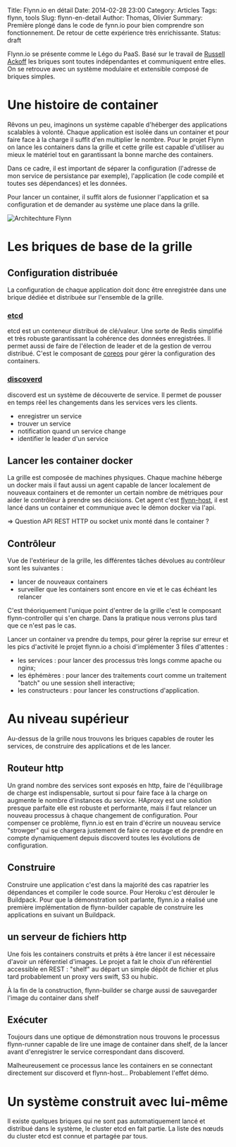 Title: Flynn.io en détail
Date: 2014-02-28 23:00
Category: Articles
Tags: flynn, tools
Slug: flynn-en-detail
Author: Thomas, Olivier
Summary: Première plongé dans le code de fynn.io pour bien comprendre son fonctionnement. De retour de cette expérience très enrichissante.
Status: draft

Flynn.io se présente comme le Légo du PaaS. Basé sur le travail de 
[Russell Ackoff](http://knowledge.wharton.upenn.edu/article/idealized-design-how-bell-labs-imagined-and-created-the-telephone-system-of-the-future/)
les briques sont toutes indépendantes et communiquent entre elles. On se
retrouve avec un système modulaire et extensible composé de briques simples.


# Une histoire de container

Rêvons un peu, imaginons un système capable d'héberger des applications
scalables à volonté. Chaque application est isolée dans un container et pour
faire face à la charge il suffit d'en multiplier le nombre. Pour le projet
Flynn on lance les containers dans la grille et cette grille est capable
d'utiliser au mieux le matériel tout en garantissant la bonne marche des
containers.

Dans ce cadre, il est important de séparer la configuration (l'adresse de mon
service de persistance par exemple), l'application (le code compilé et toutes
ses dépendances) et les données. 

Pour lancer un container, il suffit alors de fusionner l'application et sa
configuration et de demander au système une place dans la grille.

![Architechture Flynn]({filename}/images/flynn-arch.png)
 
# Les briques de base de la grille


## Configuration distribuée

La configuration de chaque application doit donc être enregistrée dans une
brique dédiée et distribuée sur l'ensemble de la grille.


### [etcd](https://coreos.com/using-coreos/etcd/)

etcd est un conteneur distribué de clé/valeur. Une sorte de Redis simplifié et
très robuste garantissant la cohérence des données enregistrées. 
Il permet aussi de faire de l'élection de leader et de la gestion de verrou
distribué. 
C'est le composant de [coreos](https://coreos.com/) pour gérer la configuration
des containers.


### [discoverd](https://github.com/flynn/discoverd)

discoverd est un système de découverte de service. Il permet de pousser en
temps réel les changements dans les services vers les clients.

- enregistrer un service
- trouver un service
- notification quand un service change
- identifier le leader d'un service


## Lancer les container docker 

La grille est composée de machines physiques. Chaque machine héberge un docker
mais il faut aussi un agent capable de lancer localement de nouveaux containers
et de remonter un certain nombre de métriques pour aider le contrôleur à
prendre ses décisions.
Cet agent c'est [flynn-host](https://github.com/flynn/flynn-host), il est lancé
dans un container et communique avec le démon docker via l'api.

=> Question API REST HTTP ou socket unix monté dans le container ?


## Contrôleur

Vue de l'extérieur de la grille, les différentes tâches dévolues au contrôleur
sont les suivantes :

- lancer de nouveaux containers
- surveiller que les containers sont encore en vie et le cas échéant les relancer

C'est théoriquement l'unique point d'entrer de la grille c'est le composant
flynn-controller qui s'en charge. Dans la pratique nous verrons plus tard que
ce n'est pas le cas.

Lancer un container va prendre du temps, pour gérer la reprise sur erreur et
les pics d'activité le projet flynn.io a choisi d'implémenter 3 files
d'attentes : 

- les services : pour lancer des processus très longs comme apache ou nginx;
- les éphémères : pour lancer des traitements court comme un traitement "batch"
ou une session shell interactive;
- les constructeurs : pour lancer les constructions d'application.


# Au niveau supérieur

Au-dessus de la grille nous trouvons les briques capables de router les
services, de construire des applications et de les lancer.


## Routeur http
Un grand nombre des services sont exposés en http, faire de l'équilibrage de
charge est indispensable, surtout si pour faire face à la charge on augmente le
nombre d'instances du service. HAproxy est une solution presque parfaite elle est
robuste et performante, mais il faut relancer un nouveau processus à chaque
changement de configuration. 
Pour compenser ce problème, flynn.io est en train d'écrire un nouveau service
"strowger" qui se chargera justement de faire ce routage et de prendre en
compte dynamiquement depuis discoverd toutes les évolutions de configuration.


## Construire
Construire une application c'est dans la majorité des cas rapatrier les
dépendances et compiler le code source. Pour Heroku c'est dérouler le
Buildpack. 
Pour que la démonstration soit parlante, flynn.io a réalisé une première
implémentation de flynn-builder capable de construire les applications en
suivant un Buildpack.


## un serveur de fichiers http
Une fois les containers construits et prêts à être lancer il est nécessaire
d'avoir un référentiel d'images. 
Le projet a fait le choix d'un référentiel accessible en REST : "shelf" au
départ un simple dépôt de fichier et plus tard probablement un proxy vers
swift, S3 ou hubic.

À la fin de la construction, flynn-builder se charge aussi de sauvegarder
l'image du container dans shelf


## Exécuter

Toujours dans une optique de démonstration nous trouvons le processus
flynn-runner capable de lire une image de container dans shelf, de la lancer
avant d'enregistrer le service correspondant dans discoverd. 

Malheureusement ce processus lance les containers en se connectant directement
sur discoverd et flynn-host... Probablement l'effet démo.


# Un système construit avec lui-même 

Il existe quelques briques qui ne sont pas automatiquement lancé et distribué dans le
système, le cluster etcd en fait partie. La liste des nœuds du cluster etcd est
connue et partagée par tous. 

